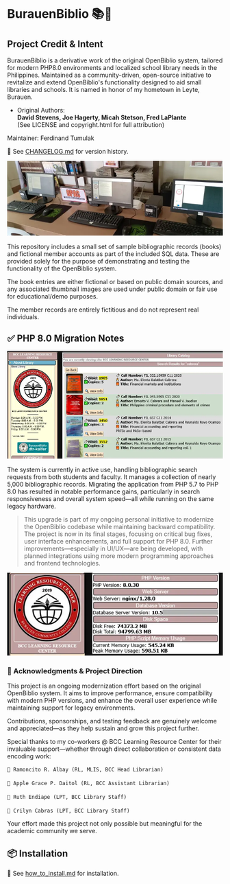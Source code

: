# BurauenBiblio 📚🌴

## Project Credit & Intent

BurauenBiblio is a derivative work of the original OpenBiblio system, tailored for modern PHP8.0 environments and localized school library needs in the Philippines.
Maintained as a community-driven, open-source initiative to revitalize and extend OpenBiblio's functionality designed to aid small libraries and schools.
It is named in honor of my hometown in Leyte, Burauen.

- Original Authors:  
  **David Stevens, Joe Hagerty, Micah Stetson, Fred LaPlante**  
  (See LICENSE and copyright.html for full attribution)

Maintainer: Ferdinand Tumulak 

📌 See [CHANGELOG.md](./CHANGELOG.md) for version history.

![Homepage](./readme_assets/opac_system2.webp "OpenBiblio Homepage")

This repository includes a small set of sample bibliographic records (books) and fictional member accounts as part of the included SQL data.
These are provided solely for the purpose of demonstrating and testing the functionality of the OpenBiblio system.

The book entries are either fictional or based on public domain sources, and any associated thumbnail images are used under public domain or fair use for educational/demo purposes.

The member records are entirely fictitious and do not represent real individuals.

## ✅ PHP 8.0 Migration Notes

![Homepage](./readme_assets/actual_use_case_2.webp "OpenBiblio Homepage")

The system is currently in active use, handling bibliographic search requests from both students and faculty. It manages a collection of nearly 5,000 bibliographic records. Migrating the application from PHP 5.7 to PHP 8.0 has resulted in notable performance gains, particularly in search responsiveness and overall system speed—all while running on the same legacy hardware.

> This upgrade is part of my ongoing personal initiative to modernize the OpenBiblio codebase while maintaining backward compatibility. The project is now in its final stages, focusing on critical bug fixes, user interface enhancements, and full support for PHP 8.0. Further improvements—especially in UI/UX—are being developed, with planned integrations using more modern programming approaches and frontend technologies.

![Homepage](./readme_assets/actual_use_case.webp "OpenBiblio Homepage")

### 🙌 Acknowledgments & Project Direction

This project is an ongoing modernization effort based on the original OpenBiblio system. It aims to improve performance, ensure compatibility with modern PHP versions, and enhance the overall user experience while maintaining support for legacy environments.

Contributions, sponsorships, and testing feedback are genuinely welcome and appreciated—as they help sustain and grow this project further.

Special thanks to my co-workers @ BCC Learning Resource Center for their invaluable support—whether through direct collaboration or consistent data encoding work:

    🍟 Ramoncito R. Albay (RL, MLIS, BCC Head Librarian)

    🍎 Apple Grace P. Daitol (RL, BCC Assistant Librarian)
 
    🍊 Ruth Endiape (LPT, BCC Library Staff)

    🍓 Crilyn Cabras (LPT, BCC Library Staff)

Your effort made this project not only possible but meaningful for the academic community we serve.

## 📦 Installation

📌 See [how_to_install.md](./how_to_install.md) for installation.
